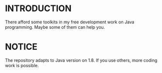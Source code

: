 # INTRODUCTION
There afford some toolkits in my free development work on Java programming. Maybe some of them can help you.
# NOTICE
The repository adapts to Java version on 1.8. If you use others, more coding work is possible.
